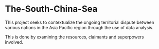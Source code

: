 # The-South-China-Sea
This project seeks to contextualize the ongoing territorial dispute between various nations in the Asia Pacific region through the use of data analysis. 

This is done by examining the resources, claimants and superpowers involved.
